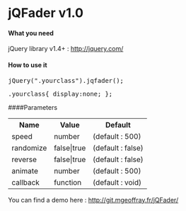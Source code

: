 jQFader v1.0
============

#### What you need
jQuery library v1.4+ : http://jquery.com/

	
#### How to use it
<pre>
jQuery(".yourclass").jqfader();
</pre>
<pre>
.yourclass{ display:none; };
</pre>


####Parameters
<table>
  <tr>
    <th>Name</th><th>Value</th><th>Default</th>
  </tr>
  <tr>
    <td>speed</td><td>number</td><td>(default : 500)</td>
  </tr>
  <tr>
    <td>randomize</td><td>false|true</td><td>(default : false)</td>
  </tr>
  <tr>
    <td>reverse</td><td>false|true</td><td>(default : false)</td>
  </tr>
  <tr>
    <td>animate</td><td>number</td><td>(default : 500)</td>
  </tr>
  <tr>
    <td>callback</td><td>function</td><td>(default : void)</td>
  </tr>
</table>


You can find a demo here : http://git.mgeoffray.fr/jQFader/
